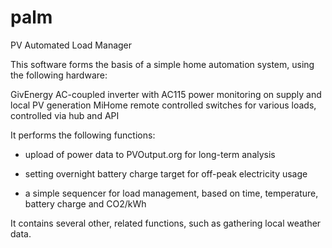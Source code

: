 # palm
PV Automated Load Manager

This software forms the basis of a simple home automation system, using the following hardware:

GivEnergy AC-coupled inverter with AC115 power monitoring on supply and local PV generation
MiHome remote controlled switches for various loads, controlled via hub and API

It performs the following functions:

* upload of power data to PVOutput.org for long-term analysis

* setting overnight battery charge target for off-peak electricity usage

* a simple sequencer for load management, based on time, temperature, battery charge and CO2/kWh

It contains several other, related functions, such as gathering local weather data.
